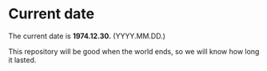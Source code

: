 # Current date

The current date is **1974.12.30.** (YYYY.MM.DD.)

This repository will be good when the world ends, so we will know how long it lasted.